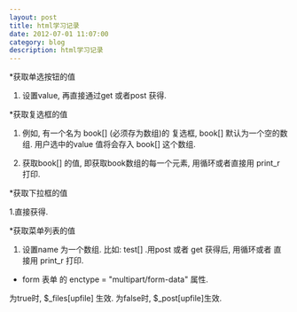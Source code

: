 ```yaml
---
layout: post
title: html学习记录
date: 2012-07-01 11:07:00
category: blog
description: html学习记录
---
```


*获取单选按钮的值

1. 设置value, 再直接通过get 或者post 获得.



*获取复选框的值

1. 例如, 有一个名为 book[] (必须存为数组)的 复选框, book[] 默认为一个空的数组. 用户选中的value 值将会存入 book[] 这个数组.

2. 获取book[] 的值, 即获取book数组的每一个元素, 用循环或者直接用 print_r 打印. 



*获取下拉框的值

1.直接获得.



*获取菜单列表的值

1. 设置name 为一个数组. 比如: test[] .用post 或者 get 获得后, 用循环或者 直接用 print_r 打印.



* form 表单 的 enctype = "multipart/form-data" 属性. 

为true时, $_files[upfile] 生效. 为false时, $_post[upfile]生效.
